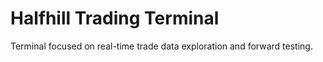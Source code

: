 # Halfhill Trading Terminal

Terminal focused on real-time trade data exploration and forward testing.